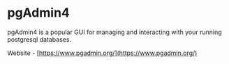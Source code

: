 # pgAdmin4

pgAdmin4 is a popular GUI for managing and interacting with your running postgresql databases.

Website - [https://www.pgadmin.org/](https://www.pgadmin.org/)
